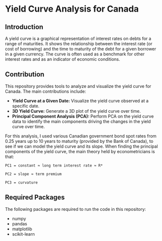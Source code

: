 # Yield Curve Analysis for Canada
## Introduction
A yield curve is a graphical representation of interest rates on debts for a range of maturities. It shows the relationship between the interest rate (or cost of borrowing) and the time to maturity of the debt for a given borrower in a given currency. The curve is often used as a benchmark for other interest rates and as an indicator of economic conditions.

## Contribution
This repository provides tools to analyze and visualize the yield curve for Canada. The main contributions include:
- <b>Yield Curve at a Given Date:</b> Visualize the yield curve observed at a specific date.
- <b>3D Yield Curve:</b> Generate a 3D plot of the yield curve over time.
- <b>Principal Component Analysis (PCA):</b> Perform PCA on the yield curve data to identify the main components driving the changes in the yield curve over time.

For this analysis, I used various Canadian government bond spot rates from 0.25 years up to 10 years to maturity (provided by the Bank of Canada), to see if we can model the yield curve and its slope. When finding the principal components of the yield curve, the main theory held by econometricians is that:

    PC1 = constant ≈ long term interest rate ≈ R*

    PC2 = slope ≈ term premium

    PC3 = curvature


## Required Packages
The following packages are required to run the code in this repository:
- numpy
- pandas
- matplotlib
- scikit-learn
